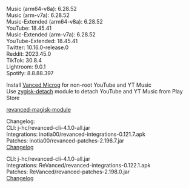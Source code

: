 Music (arm64-v8a): 6.28.52  
Music (arm-v7a): 6.28.52  
Music-Extended (arm64-v8a): 6.28.52  
YouTube: 18.45.41  
Music-Extended (arm-v7a): 6.28.52  
YouTube-Extended: 18.45.41  
Twitter: 10.16.0-release.0  
Reddit: 2023.45.0  
TikTok: 30.8.4  
Lightroom: 9.0.1  
Spotify: 8.8.88.397  

Install [Vanced Microg](https://github.com/TeamVanced/VancedMicroG/releases) for non-root YouTube and YT Music  
Use [zygisk-detach](https://github.com/j-hc/zygisk-detach) module to detach YouTube and YT Music from Play Store  

[revanced-magisk-module](https://github.com/j-hc/revanced-magisk-module)  

Changelog:  
CLI: j-hc/revanced-cli-4.1.0-all.jar  
Integrations: inotia00/revanced-integrations-0.121.7.apk  
Patches: inotia00/revanced-patches-2.196.7.jar  
[Changelog](https://github.com/inotia00/revanced-patches/releases/tag/v2.196.7)

CLI: j-hc/revanced-cli-4.1.0-all.jar  
Integrations: ReVanced/revanced-integrations-0.122.1.apk  
Patches: ReVanced/revanced-patches-2.198.0.jar  
[Changelog](https://github.com/ReVanced/revanced-patches/releases/tag/v2.198.0)  
